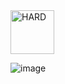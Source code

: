 <img src="https://img.shields.io/badge/HARD-maroon" alt="HARD" width="70">

![image](https://github.com/user-attachments/assets/ad68bf25-137d-4830-9a51-d0cdbe6e1c73)
